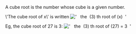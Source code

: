 A cube root is the number whose cube is a given number.

\\'The cube root of x\\' is written
!['   the  (3) th root of (x)  '](../dictionary/equation_images/1056.1..png)

Eg, the cube root of 27 is 3:
!['   the  (3) th root of (27) = 3  '](../dictionary/equation_images/1056.2..png)

